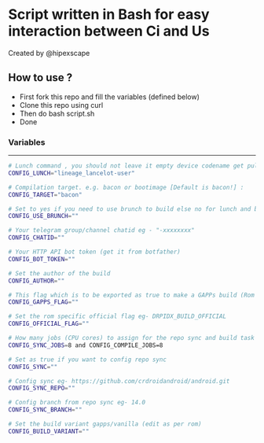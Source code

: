 # Script written in Bash for easy interaction between Ci and Us
Created by @hipexscape

## How to use ?

- First fork this repo and fill the variables (defined below)
- Clone this repo using curl
- Then do bash script.sh
- Done

### Variables 

---------------
```bash
# Lunch command , you should not leave it empty device codename get pulled from the command! :
CONFIG_LUNCH="lineage_lancelot-user"

# Compilation target. e.g. bacon or bootimage [Default is bacon!] :
CONFIG_TARGET="bacon"

# Set to yes if you need to use brunch to build else no for lunch and bacon :
CONFIG_USE_BRUNCH=""

# Your telegram group/channel chatid eg - "-xxxxxxxx"
CONFIG_CHATID=""

# Your HTTP API bot token (get it from botfather) 
CONFIG_BOT_TOKEN=""

# Set the author of the build
CONFIG_AUTHOR=""

# This flag which is to be exported as true to make a GAPPs build (Rom specific)
CONFIG_GAPPS_FLAG=""

# Set the rom specific official flag eg- DRPIDX_BUILD_OFFICIAL
CONFIG_OFFICIAL_FLAG=""

# How many jobs (CPU cores) to assign for the repo sync and build task
CONFIG_SYNC_JOBS=8 and CONFIG_COMPILE_JOBS=8

# Set as true if you want to config repo sync
CONFIG_SYNC=""

# Config sync eg- https://github.com/crdroidandroid/android.git
CONFIG_SYNC_REPO=""

# Config branch from repo sync eg- 14.0
CONFIG_SYNC_BRANCH=""

# Set the build variant gapps/vanilla (edit as per rom)
CONFIG_BUILD_VARIANT=""
```
